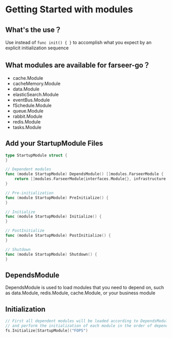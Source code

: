 # Getting Started with modules

## What's the use？
Use instead of `func init() { }` to accomplish what you expect by an explicit initialization sequence

## What modules are available for farseer-go？
* cache.Module
* cacheMemory.Module
* data.Module
* elasticSearch.Module
* eventBus.Module
* fSchedule.Module
* queue.Module
* rabbit.Module
* redis.Module
* tasks.Module

## Add your StartupModule Files
```go
type StartupModule struct {
}

// Dependent modules
func (module StartupModule) DependsModule() []modules.FarseerModule {
    return []modules.FarseerModule{interfaces.Module{}, infrastructure.Module{}}
}

// Pre-initialization
func (module StartupModule) PreInitialize() {
}

// Initialize
func (module StartupModule) Initialize() {
}

// PostInitialize
func (module StartupModule) PostInitialize() {
}

// Shutdown
func (module StartupModule) Shutdown() {
}
```

## DependsModule
DependsModule is used to load modules that you need to depend on, such as data.Module, redis.Module, cache.Module, or your business module

## Initialization
```go
// First all dependent modules will be loaded according to DependsModule's dependencies.
// and perform the initialization of each module in the order of dependency
fs.Initialize[StartupModule]("FOPS")
```